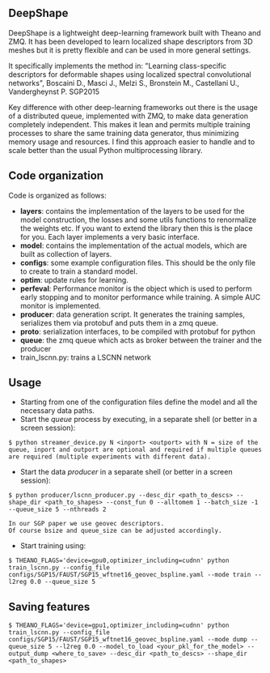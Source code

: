 ## DeepShape
DeepShape is a lightweight deep-learning framework built with Theano and ZMQ.
It has been developed to learn localized shape descriptors from 3D meshes but
it is pretty flexible and can be used in more general settings.

It specifically implements the method in:
  "Learning class-specific descriptors for deformable shapes using 
  localized spectral convolutional networks",
  Boscaini D., Masci J., Melzi S., Bronstein M., Castellani U., Vandergheynst P.
  SGP2015

Key difference with other deep-learning frameworks out there is the usage of 
a distributed queue, implemented with ZMQ, to make data generation
completely independent.
This makes it lean and permits multiple training processes to share the same
training data generator, thus minimizing memory usage and resources.
I find this approach easier to handle and to scale better than the usual 
Python multiprocessing library.

## Code organization
Code is organized as follows:
  - **layers**:   contains the implementation of the layers to be used for the 
              model construction, the losses and some utils functions to 
              renormalize the weights etc.
              If you want to extend the library then this is the place for you.
              Each layer implements a very basic interface.
  - **model**:    contains the implementation of the actual models, which are built
              as collection of layers. 
  - **configs**:  some example configuration files. This should be the only file
              to create to train a standard model.
  - **optim**:    update rules for learning. 
  - **perfeval**: Performance monitor is the object which is used to perform early stopping and
              to monitor performance while training. A simple AUC monitor is
              implemented.
  - **producer**: data generation script. It generates the training samples,
              serializes them via protobuf and puts them in a zmq queue.
  - **proto**:    serialization interfaces, to be compiled with protobuf for python
  - **queue**:    the zmq queue which acts as broker between the trainer and the
              producer
  - train_lscnn.py: trains a LSCNN network

## Usage
  - Starting from one of the configuration files define the model and all the
    necessary data paths.
  - Start the *queue* process by executing, in a separate shell (or better in a
    screen session):
```
$ python streamer_device.py N <inport> <outport> with N = size of the queue, inport and outport are optional and required if multiple queues are required (multiple experiments with different data).
```
  - Start the data *producer* in a separate shell (or better in a screen
    session):
```
$ python producer/lscnn_producer.py --desc_dir <path_to_descs> --shape_dir <path_to_shapes> --const_fun 0 --alltomem 1 --batch_size -1 --queue_size 5 --nthreads 2
```
    In our SGP paper we use geovec descriptors.
    Of course bsize and queue_size can be adjusted accordingly. 
  - Start training using:
```
$ THEANO_FLAGS='device=gpu0,optimizer_including=cudnn' python train_lscnn.py --config_file configs/SGP15/FAUST/SGP15_wftnet16_geovec_bspline.yaml --mode train --l2reg 0.0 --queue_size 5
```
## Saving features
```
$ THEANO_FLAGS='device=gpu1,optimizer_including=cudnn' python train_lscnn.py --config_file  configs/SGP15/FAUST/SGP15_wftnet16_geovec_bspline.yaml --mode dump --queue_size 5 --l2reg 0.0 --model_to_load <your_pkl_for_the_model> --output_dump <where_to_save> --desc_dir <path_to_descs> --shape_dir <path_to_shapes>
```
